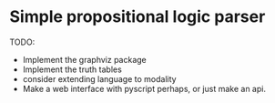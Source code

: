 # Simple propositional logic parser

TODO:

* Implement the graphviz package
* Implement the truth tables
* consider extending language to modality
* Make a web interface with pyscript perhaps, or just make an api.
